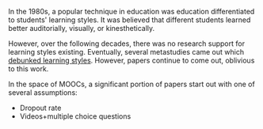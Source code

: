 In the 1980s, a popular technique in education was education
differentiated to students' learning styles. It was believed that
different students learned better auditorially, visually, or
kinesthetically.

However, over the following decades, there was no research support for
learning styles existing. Eventually, several metastudies came out
which [debunked learning
styles](https://www.psychologicalscience.org/journals/pspi/PSPI_9_3.pdf). However,
papers continue to come out, oblivious to this work.

In the space of MOOCs, a significant portion of papers start out with
one of several assumptions:

* Dropout rate
* Videos+multiple choice questions

